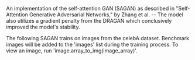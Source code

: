 An implementation of the self-attention GAN (SAGAN) as described in "Self-Attention Generative Adversarial Networks," by Zhang et al. -- The model also utilizes a gradient penalty from the DRAGAN which conclusively improved the model's stability.

The following SAGAN trains on images from the celebA dataset. Benchmark images will be added to the 'images' list during the training process. To view an image, run 'image.array_to_img(image_array)'.
